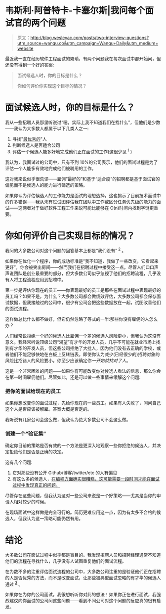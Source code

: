 # 韦斯利·阿普特卡-卡塞尔斯|我问每个面试官的两个问题

> 原文：<http://blog.wesleyac.com/posts/two-interview-questions?utm_source=wanqu.co&utm_campaign=Wanqu+Daily&utm_medium=website>

最近我一直在经历软件工程面试的繁琐，有两个问题我在每次面试中都开始问，但还没有得到一个好的答案:

> 面试候选人时，你的目标是什么？
> 
> 你如何评价你实现这个目标的情况？

# 面试候选人时，你的目标是什么？

我从一些招聘人员那里听说过“嗯，实际上我不知道我们在找什么”，但他们是少数——我认为大多数人都属于以下几类人之一:

1.  寻找"[最优秀的](https://danluu.com/programmer-moneyball/)"人
2.  判断候选人是否适合公司
3.  评估一个候选人能多好地完成他们正在面试的工作(这很少见 <sup id="fnref1">[1](#fn1)</sup> )

我认为，我面试过的公司中，只有不到 10%的公司表示，他们的面试过程是为了评估一个人能多有效地完成他们被聘用的工作。

这对我来说似乎很荒谬——雇佣“最好的”和基于“适合度”的招聘都是基于面试官的偏见而不是候选人的能力进行筛选的策略。

如果你认为评估候选人的工作能力是面试的理想选择，这也揭示了目前技术面试中的许多错误——我从未有过试图评估我在团队中工作或区分任务优先级的能力的面试——这两者对于做好软件工程工作来说可能比能够在 O(n)时间内找到字谜更重要。

# 你如何评价自己实现目标的情况？

我问的大多数公司对这个问题的回答基本上都是“我们没有” <sup id="fnref2">[2](#fn2)</sup> 。

如果你在优化一个程序，你的成功标准是“我不知道，我做了一些改变，它看起来更好”，你会被笑出房间——然而我们在招聘过程中接受这一点。尽管人们口口声声说团队是创业最重要的部分，但大多数公司似乎忽视了他们的招聘流程，几乎没有人将工程流程应用到招聘中。

第一步是评估你现在的员工——你表现最好的员工是那些在面试过程中表现最好的员工吗？如果不是，为什么？大多数公司都会做绩效评估，大多数公司都会保存面试数据，但我接触过的公司中，很少有公司会把这些数据放在一起，试图改善他们的面试流程。

这样做总比什么都不做好，但它仍然忽略了等式的一半:那些你没有雇佣的人怎么办？

人们经常说拒绝一个好的候选人比雇佣一个差的候选人风险更小，但我认为这没有意义。我经常听说顶级公司“渴望”有才华的开发人员，几乎不可能在就业市场上找到有才华的开发人员，但这些公司拒绝了大批人，因为他们没有去正确的学校，或者他们不能足够快地在白板上反转链表。即使你认为减少(已经很少的)招聘对象的风险比招错人的风险要小，你至少应该确定你*一开始就找对了人*。

这是一个非常困难的问题——如果你有可能改变你对候选人看法的信息，那么你会在第一时间雇佣他们。尽管如此，还是可以做一些事情来缓解这个问题:

### 把你的面试给现在的员工

如果你想改变你的面试过程，先给你现在的一些员工。如果有人失败了，问问自己这个人是否应该被解雇。答案大概是否定的。

我听说有几家公司会这么做，但我认为绝大多数公司不会这么做。

### 创建一个“验证集”

确定你目前的策略是否有效的一个方法是更深入地观察一些你拒绝的候选人，并决定拒绝他们是否是正确的决定。

这有几个问题:

1.  它对那些没有公开 Github/博客/twitter/etc 的人有偏见
2.  有这么多的候选人，[在编程方面确实很糟糕，这可能需要一段时间才能在面试过程中发现真正的问题。](https://blog.codinghorror.com/why-cant-programmers-program/)

尽管存在这些问题，但我认为这对一些公司来说是一个好策略——尤其是当你的申请人相对较少的时候。

在现场面试中这样做是完全可行的。简历更难应用这一点，因为有太多不合格的候选人，但我认为这一策略可能仍然有用。

# 结论

大多数公司在面试过程中似乎都是盲目的。我发现招聘人员和招聘经理通常不知道他们的流程在寻找什么，几乎没有人试图重复他们的面试流程。

在为数不多的注重评估面试流程的公司中，大多数公司注重的是验证他们正在招聘的人是否优秀的方法，而不是改变面试，让那些被典型面试忽略的有才华的候选人通过 <sup id="fnref3">[3](#fn3)</sup> 。

如果你在为你的公司面试，我很想听听你对此的想法！如果你正在进行面试，我强烈建议向你面试的公司问这些问题——看到不同公司对这个问题的反应真的很有启发。